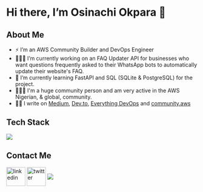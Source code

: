 # Hi there, I’m Osinachi Okpara 👋

## About Me
- ⚡ I’m an AWS Community Builder and DevOps Engineer
- 🧑🏽‍💻 I’m currently working on an FAQ Updater API for businesses who want questions frequently asked to their WhatsApp bots to automatically update their website's FAQ. 
- 🌱 I’m currently learning FastAPI and SQL (SQLite & PostgreSQL) for the project.
- 🧑‍🤝‍🧑 I'm a huge community person and am very active in the AWS Nigerian, & global, community.
- ✍🏽 I write on <a href="https://medium.com/@sin4ch">Medium</a>, <a href="https://dev.to/sin4ch1">Dev.to</a>, <a href="https://everythingdevops.com/author/sin4ch">Everything DevOps</a> and <a href="https://community.aws/@sin4ch">community.aws</a>


<p align="center">
  <h2>Tech Stack</h2>
  <a href="https://skillicons.dev">
    <img src="https://skillicons.dev/icons?i=aws,git,bash,html,css,docker,terraform,github,linux,ubuntu,md,nginx,py,vim,neovim,notion,vscode" />
  </a>
</p>

<p align="center">
  <h2>Contact Me</h2>
<a href="https://www.linkedin.com/in/osinachiokpara/" target="blank"><img align="center" src="https://skillicons.dev/icons?i=linkedin" alt="linkedin" height="50" width="50" /></a>
<a href="https://twitter.com/sin4ch" target="blank"><img align="center" src="https://skillicons.dev/icons?i=twitter" alt="twitter" height="50" width="50" /></a>
<a href="mailto:okparaosi17@gmail.com" target="blank"><img align="center" src="https://skillicons.dev/icons?i=gmail"></a>
</p>
                                                        
<!--
Languages: Python, Bash, YAML, HTML, CSS, HCL, JSON
AWS: EC2, Rekognition, S3, Lambda, CloudFront, Elemental MediaConvert, IAM, CloudFormation
Tools and Technologies: Git, GitHub, Docker, Nginx, Terraform, GitHub Actions, VSCode, Neovim
**sin4ch/sin4ch** is a ✨ _special_ ✨ repository because its `README.md` (this file) appears on your GitHub profile.

Here are some ideas to get you started:

- 🔭 I’m currently working on 
- 🌱 I’m currently learning ...
- 👯 I’m looking to collaborate on ...
- 🤔 I’m looking for help with ...
- 💬 Ask me about ...
- 📫 How to reach me: ...
- 😄 Pronouns: ...
- ⚡ Fun fact: ...
-->
